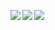 <p align="left">
  <img align="left" src="https://github-readme-stats.vercel.app/api/top-langs/?username=acu4git&theme=tokyonight" />
  <img align="left" src="https://github-readme-stats.vercel.app/api?username=acu4git&theme=tokyonight" />
   <img align="left" src="https://skillicons.dev/icons?i=js,html,css,wasm" />
</p>
